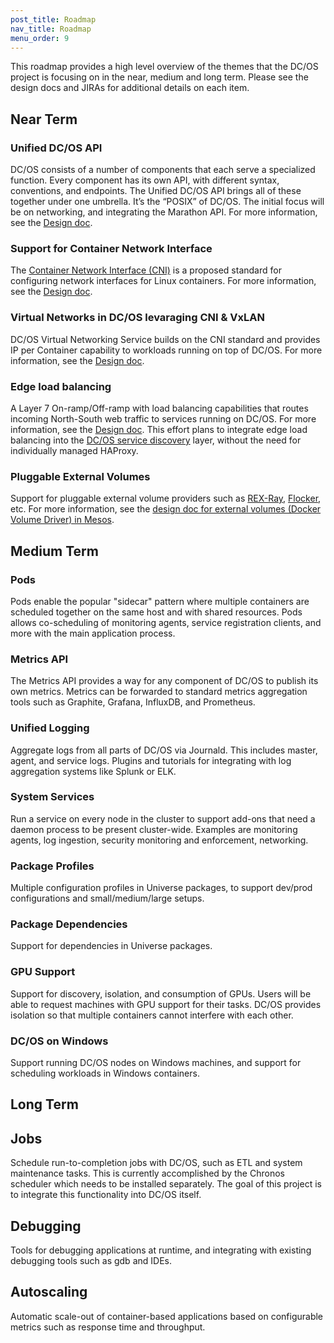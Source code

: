 ```yaml
---
post_title: Roadmap
nav_title: Roadmap
menu_order: 9
---
```


This roadmap provides a high level overview of the themes that the DC/OS project is focusing on in the near, medium and long term.
Please see the design docs and JIRAs for additional details on each item.

## Near Term

### Unified DC/OS API
DC/OS consists of a number of components that each serve a specialized function.
Every component has its own API, with different syntax, conventions, and endpoints.
The Unified DC/OS API brings all of these together under one umbrella. It’s the “POSIX” of DC/OS.
The initial focus will be on networking, and integrating the Marathon API.
For more information, see the [Design doc](/docs/1.7/overview/design/dcos-api/).

### Support for Container Network Interface
The [Container Network Interface (CNI)](https://github.com/appc/cni) is a proposed standard for configuring network interfaces for Linux containers.
For more information, see the [Design doc](https://docs.google.com/document/d/1FFZwPHPZqS17cRQvsbbWyQbZpwIoHFR_N6AAApRv514/edit).

### Virtual Networks in DC/OS levaraging CNI & VxLAN
DC/OS Virtual Networking Service builds on the CNI standard and provides IP per Container capability to workloads running on top of DC/OS.
For more information, see the [Design doc](https://docs.google.com/document/d/1Ped26pNOoET5H-QM--D6aPiCpG3qgvknNUbZJLz-rao/edit).

### Edge load balancing
A Layer 7 On-ramp/Off-ramp with load balancing capabilities that routes incoming North-South web traffic to services running on DC/OS.
For more information, see the [Design doc](https://docs.google.com/document/d/1G7Pj9cqRZjQkJz89E343067-InfDqW7RtcX94F4w_So/edit#heading=h.28ogyrx55sfi).
This effort plans to integrate edge load balancing into the [DC/OS service discovery](/docs/1.7/usage/service-discovery/) layer, without the need for individually managed HAProxy.

### Pluggable External Volumes
Support for pluggable external volume providers such as [REX-Ray](https://github.com/emccode/rexray), [Flocker](https://github.com/ClusterHQ/flocker), etc.
For more information, see the [design doc for external volumes (Docker Volume Driver) in Mesos](https://docs.google.com/document/d/1uhi1lf1_sEmnl0HaqHUCsqPb9m9jOKbRlXYW1S-tZis/edit?usp=sharing).
<!-- and [external volumes in Marathon](https://mesosphere.github.io/marathon/docs/external-volumes.html). -->

## Medium Term

### Pods
Pods enable the popular "sidecar" pattern where multiple containers are scheduled together on the same host and with shared resources.
Pods allows co-scheduling of monitoring agents, service registration clients, and more with the main application process.

### Metrics API
The Metrics API provides a way for any component of DC/OS to publish its own metrics.
Metrics can be forwarded to standard metrics aggregation tools such as Graphite, Grafana, InfluxDB, and Prometheus.

### Unified Logging
Aggregate logs from all parts of DC/OS via Journald. This includes master, agent, and service logs.
Plugins and tutorials for integrating with log aggregation systems like Splunk or ELK.

### System Services
Run a service on every node in the cluster to support add-ons that need a daemon process to be present cluster-wide.
Examples are monitoring agents, log ingestion, security monitoring and enforcement, networking.

### Package Profiles
Multiple configuration profiles in Universe packages, to support dev/prod configurations and small/medium/large setups.

### Package Dependencies
Support for dependencies in Universe packages.

### GPU Support
Support for discovery, isolation, and consumption of GPUs.
Users will be able to request machines with GPU support for their tasks.
DC/OS provides isolation so that multiple containers cannot interfere with each other.

### DC/OS on Windows
Support running DC/OS nodes on Windows machines, and support for scheduling workloads in Windows containers.


## Long Term

## Jobs
Schedule run-to-completion jobs with DC/OS, such as ETL and system maintenance tasks.
This is currently accomplished by the Chronos scheduler which needs to be installed separately.
The goal of this project is to integrate this functionality into DC/OS itself.

## Debugging
Tools for debugging applications at runtime, and integrating with existing debugging tools such as gdb and IDEs.

## Autoscaling
Automatic scale-out of container-based applications based on configurable metrics such as response time and throughput.

